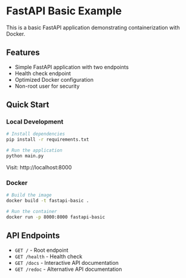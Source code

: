 # FastAPI Basic Example

This is a basic FastAPI application demonstrating containerization with Docker.

## Features

- Simple FastAPI application with two endpoints
- Health check endpoint
- Optimized Docker configuration
- Non-root user for security

## Quick Start

### Local Development

```bash
# Install dependencies
pip install -r requirements.txt

# Run the application
python main.py
```

Visit: http://localhost:8000

### Docker

```bash
# Build the image
docker build -t fastapi-basic .

# Run the container
docker run -p 8000:8000 fastapi-basic
```

## API Endpoints

- `GET /` - Root endpoint
- `GET /health` - Health check
- `GET /docs` - Interactive API documentation
- `GET /redoc` - Alternative API documentation

